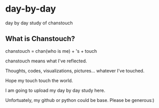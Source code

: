 # day-by-day
day by day study of chanstouch



## What is Chanstouch?
chanstouch = chan(who is me) + 's + touch

chanstouch means what I've reflected.

Thoughts, codes, visualizations, pictures... whatever I've touched.


Hope my touch touch the world.

I am going to upload my day by day study here.

Unfortuately, my github or python could be base. Please be generous:)


